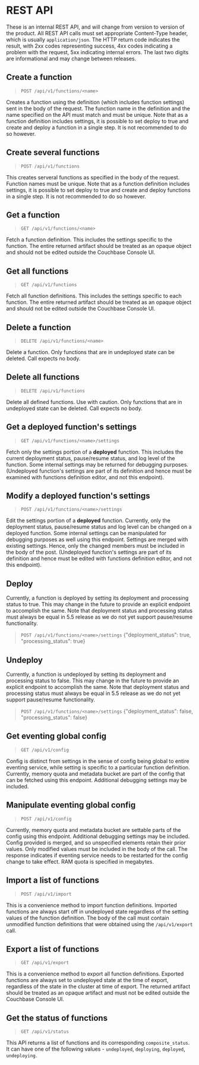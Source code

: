 # REST API
These is an internal REST API, and will change from version to version of the product. All REST API calls must set appropriate Content-Type header,
which is usually `application/json`. The HTTP return code indicates the result, with 2xx codes representing success, 4xx codes indicating a problem
with the request, 5xx indicating internal errors. The last two digits are informational and may change between releases.

## Create a function
>
> `POST /api/v1/functions/<name>`
>

Creates a function using the definition (which includes function settings) sent in the body of the request.
The function name in the definition and the name specified on the API must match and must be unique.
Note that as a function definition includes settings, it is possible to set deploy to true and create
and deploy a function in a single step. It is not recommended to do so however.

## Create several functions
>
> `POST /api/v1/functions`
>

This creates serveral functions as specified in the body of the request. Function names must be unique.
Note that as a function definition includes settings, it is possible to set deploy to true and create
and deploy functions in a single step. It is not recommended to do so however.

## Get a function
>
> `GET /api/v1/functions/<name>`
>

Fetch a function definition. This includes the settings specific to the function. The entire returned
artifact should be treated as an opaque object and should not be edited outside the Couchbase Console UI.

## Get all functions
>
> `GET /api/v1/functions`
>

Fetch all function definitions. This includes the settings specific to each function. The entire returned
artifact should be treated as an opaque object and should not be edited outside the Couchbase Console UI.

## Delete a function
>
> `DELETE /api/v1/functions/<name>`
>

Delete a function. Only functions that are in undeployed state can be deleted. Call expects no body.

## Delete all functions
>
> `DELETE /api/v1/functions`
>

Delete all defined functions. Use with caution. Only functions that are in undeployed state can be deleted.
Call expects no body.

## Get a deployed function's settings
>
> `GET /api/v1/functions/<name>/settings`
> 

Fetch only the settings portion of a **deployed** function. This includes the current deployment status,
pause/resume status, and log level of the function. Some internal settings may be returned for debugging
purposes. (Undeployed function's settings are part of its definition and hence must be examined with functions 
definition editor, and not this endpoint).

## Modify a deployed function's settings
>
> `POST /api/v1/functions/<name>/settings`
>

Edit the settings portion of a **deployed** function. Currently, only the deployment status, pause/resume status
and log level can be changed on a deployed function. Some internal settings can be manipulated for debugging
purposes as well using this endpoint. Settings are merged with existing settings. Hence, only the changed
members must be included in the body of the post. (Undeployed function's settings are part of its definition
and hence must be edited with functions definition editor, and not this endpoint).

## Deploy
Currently, a function is deployed by setting its deployment and processing status to true. This may change in
the future to provide an explicit endpoint to accomplish the same. Note that deployment status and processing
status must always be equal in 5.5 release as we do not yet support pause/resume functionality.

>
> `POST /api/v1/functions/<name>/settings`
> {"deployment_status": true, "processing_status": true}
>

## Undeploy
Currently, a function is undeployed by setting its deployment and processing status to false. This may change in
the future to provide an explicit endpoint to accomplish the same. Note that deployment status and processing
status must always be equal in 5.5 release as we do not yet support pause/resume functionality.

>
> `POST /api/v1/functions/<name>/settings`
> {"deployment_status": false, "processing_status": false}
>

## Get eventing global config
> 
> `GET /api/v1/config`
>

Config is distinct from settings in the sense of config being global to entire eventing service, while setting is
specific to a particular function definition. Currently, memory quota and metadata bucket are part of the config
that can be fetched using this endpoint. Additional debugging settings may be included.

## Manipulate eventing global config
>
> `POST /api/v1/config`
>

Currently, memory quota and metadata bucket are settable parts of the config using this endpoint. Additional debugging
settings may be included. Config provided is merged, and so unspecified elements retain their prior values. Only modified
values must be included in the body of the call. The response indicates if eventing service needs to be restarted for
the config change to take effect. RAM quota is specified in megabytes.

## Import a list of functions
>
> `POST /api/v1/import`
>

This is a convenience method to import function definitions. Imported functions are always start off in undeployed state
regardless of the setting values of the function definition. The body of the call must contain unmodified function definitions
that were obtained using the `/api/v1/export` call.

## Export a list of functions
>
> `GET /api/v1/export`
> 

This is a convenience method to export all function definitions. Exported functions are always set to undeployed state
at the time of export, regardless of the state in the cluster at time of export. The returned artifact should be treated as an
opaque artifact and must not be edited outside the Couchbase Console UI.

## Get the status of functions
>
> `GET /api/v1/status`
>

This API returns a list of functions and its corresponding `composite_status`. It can have one of the following values - `undeployed`,
`deploying`, `deployed`, `undeploying`.
